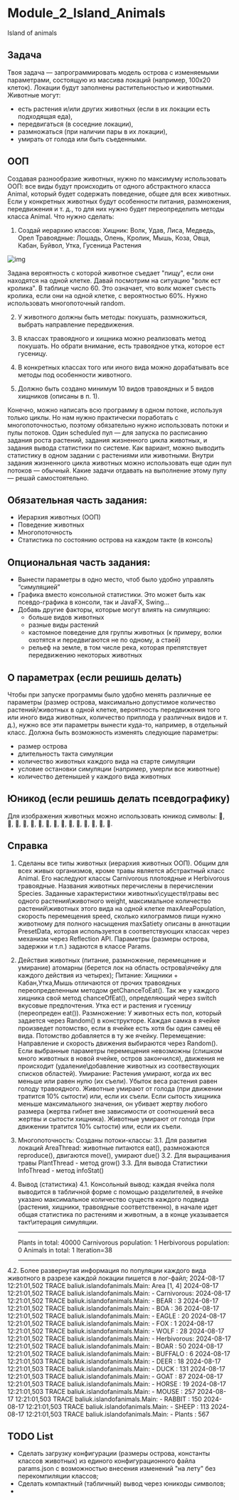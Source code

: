# Module_2_Island_Animals
Island of animals

## Задача

Твоя задача — запрограммировать модель острова с изменяемыми параметрами, состоящую из массива локаций (например, 100х20 клеток). Локации будут заполнены растительностью и животными. Животные могут:

- есть растения и/или других животных (если в их локации есть подходящая еда),
- передвигаться (в соседние локации),
- размножаться (при наличии пары в их локации),
- умирать от голода или быть съеденными.

## ООП
Создавая разнообразие животных, нужно по максимуму использовать ООП: все виды будут происходить от одного абстрактного класса Animal, который будет содержать поведение, общее для всех животных. Если у конкретных животных будут особенности питания, размножения, передвижения и т. д., то для них нужно будет переопределить методы класса Animal.
Что нужно сделать:
1. Создай иерархию классов:
Хищник: Волк, Удав, Лиса, Медведь, Орел
Травоядные: Лошадь, Олень, Кролик, Мышь, Коза, Овца, Кабан, Буйвол, Утка, Гусеница
Растения

![img](https://github.com/user-attachments/assets/14c3ca2a-9636-420d-a1b8-69adcd68f936)


Задана вероятность с которой животное съедает "пищу", если они находятся на одной клетке. Давай посмотрим на ситуацию "волк ест кролика". В таблице число 60. Это означает, что волк может съесть кролика, если они на одной клетке, с вероятностью 60%. Нужно использовать многопоточный random.

2. У животного должны быть методы: покушать, размножиться, выбрать направление передвижения.

3. В классах травоядного и хищника можно реализовать метод покушать. Но обрати внимание, есть травоядное утка, которое ест гусеницу.

4. В конкретных классах того или иного вида можно дорабатывать все методы под особенности животного.

5. Должно быть создано минимум 10 видов травоядных и 5 видов хищников (описаны в п. 1).

Конечно, можно написать всю программу в одном потоке, используя только циклы. Но нам нужно практически поработать с многопоточностью, поэтому обязательно нужно использовать потоки и пулы потоков. Один scheduled пул — для запуска по расписанию задания роста растений, задания жизненного цикла животных, и задания вывода статистики по системе. Как вариант, можно выводить статистику в одном задании с растениями или животными. Внутри задания жизненного цикла животных можно использовать еще один пул потоков — обычный. Какие задачи отдавать на выполнение этому пулу — решай самостоятельно.

## Обязательная часть задания:
- Иерархия животных (ООП)
- Поведение животных
- Многопоточность
- Статистика по состоянию острова на каждом такте (в консоль)

## Опциональная часть задания:

- Вынести параметры в одно место, чтоб было удобно управлять “симуляцией”
- Графика вместо консольной статистики. Это может быть как псевдо-графика в консоли, так и JavaFX, Swing…
- Добавь другие факторы, которые могут влиять на симуляцию:
  - больше видов животных
  - разные виды растений
  - кастомное поведение для группы животных (к примеру, волки охотятся и передвигаются не по одному, а стаей)
  - рельеф на земле, в том числе река, которая препятствует передвижению некоторых животных

## О параметрах (если решишь делать)
Чтобы при запуске программы было удобно менять различные ее параметры (размер острова, максимально допустимое количество растений/животных в одной клетке, вероятность передвижения того или иного вида животных, количество приплода у различных видов и т. д.), нужно все эти параметры вынести куда-то, например, в отдельный класс. Должна быть возможность изменять следующие параметры:

- размер острова
- длительность такта симуляции
- количество животных каждого вида на старте симуляции
- условие остановки симуляции (например, умерли все животные)
- количество детенышей у каждого вида животных

## Юникод (если решишь делать псевдографику)

Для изображения животных можно использовать юникод символы: 🐃, 🐻, 🐎, 🦌, 🐗, 🐑, 🐐, 🐺, 🐍, 🦊, 🦅, 🐇, 🦆, 🐁, 🐛.

## Справка

1) Сделаны все типы животных (иерархия животных ООП).
Общим для всех живых организмов, кроме травы является абстрактный класс Animal. Его наследуют классы Carnivorous плотоядные и Herbivorous травоядные.
Названия животных перечислены в перечислении Species.
Заданные характеристики животных\существ\травы
    вес одного растения\животного                                           weight,
    максимальное количество растений\животных этого вида на одной клетке    maxAreaPopulation,
    скорость перемещения                                                    speed,
    сколько килограммов пищи нужно животному для полного насыщения          maxSatiety
описаны в аннотации PresetData, которая используется в соответствующих классах через механизм через Reflection API.
Параметры (размеры острова, задержки и т.п.) задаются в классе Params.

2) Действия животных (питание, размножение, перемещение и умирание) атомарны (берется лок на область острова\ячейку для каждого
действия из четырех);
Питание: Хищники + Кабан,Утка,Мышь отличаются от прочих травоядных переопределенным методом getChanceToEat().
Так же у каждого хищника свой метод chanceOfEat(), определяющий через switch вкусовые предпочтения. Утка ест и растения и гусеницу (переопреден eat()).
Размножение: У животных есть пол, который задается через Random() в конструкторе. Каждая самка в ячейке произведет потомство, если в ячейке есть хотя бы один самец её вида.
Потомство добавляется в ту же ячейку.
Перемещение: Направление и скорость движения выбираются через Random().
Если выбранные параметры перемещения невозможны (слишком много животных в новой ячейке, остров закончился), движения не происходит (удаление\добавление животных из соотвествующих списков областей).
Умирание: Растения умирают, когда их вес меньше или равен нулю (их съели). Убыток веса растения равен голоду травоядного.
Животные умирают от голода (при движении тратится 10% сытости) или, если их съели.
Если сытость хищника меньше максимального значения, он убивает жертву любого размера (жертва гибнет вне зависимости от соотношений веса жертвы и сытости хищника).
Животные умирают от голода (при движении тратится 10% сытости) или, если их съели.

3) Многопоточность: Созданы потоки-классы:
3.1. Для развития локаций AreaThread: животные питаются eat(), размножаются reproduce(), двигаются move(), умирают due()
3.2. Для выращивания травы PlantThread - метод grow()
3.3. Для вывода Статистики InfoThread - метод infoStat()

4) Вывод (статистика)
4.1. Консольный вывод: каждая ячейка поля выводится в табличной форме с помощью разделителей, в ячейке указано
максимальное количество существ каждого подвида (растения, хищники, травоядные соответственно),
в начале идет общая статистика по растениям и животным, а в конце указывается такт\итерация симуляции.
    ***********************************************
    Plants in total: 40000
    Carnivorous population: 1
    Herbivorous population: 0
    Animals in total: 1
    Iteration=38
    ***********************************************
4.2. Более развернутая информация по популяции каждого вида животного в разрезе каждой локации пишется в лог-файл;
    2024-08-17 12:21:01,502 TRACE baliuk.islandofanimals.Main: Area [1, 4]
    2024-08-17 12:21:01,502 TRACE baliuk.islandofanimals.Main:  - Carnivorous:
    2024-08-17 12:21:01,502 TRACE baliuk.islandofanimals.Main:    - BEAR : 3
    2024-08-17 12:21:01,502 TRACE baliuk.islandofanimals.Main:    - BOA : 36
    2024-08-17 12:21:01,502 TRACE baliuk.islandofanimals.Main:    - EAGLE : 20
    2024-08-17 12:21:01,502 TRACE baliuk.islandofanimals.Main:    - FOX : 1
    2024-08-17 12:21:01,502 TRACE baliuk.islandofanimals.Main:    - WOLF : 28
    2024-08-17 12:21:01,502 TRACE baliuk.islandofanimals.Main:  - Herbivorous:
    2024-08-17 12:21:01,502 TRACE baliuk.islandofanimals.Main:    - BOAR : 50
    2024-08-17 12:21:01,502 TRACE baliuk.islandofanimals.Main:    - BUFFALO : 6
    2024-08-17 12:21:01,503 TRACE baliuk.islandofanimals.Main:    - DEER : 18
    2024-08-17 12:21:01,503 TRACE baliuk.islandofanimals.Main:    - DUCK : 131
    2024-08-17 12:21:01,503 TRACE baliuk.islandofanimals.Main:    - GOAT : 87
    2024-08-17 12:21:01,503 TRACE baliuk.islandofanimals.Main:    - HORSE : 19
    2024-08-17 12:21:01,503 TRACE baliuk.islandofanimals.Main:    - MOUSE : 257
    2024-08-17 12:21:01,503 TRACE baliuk.islandofanimals.Main:    - RABBIT : 150
    2024-08-17 12:21:01,503 TRACE baliuk.islandofanimals.Main:    - SHEEP : 113
    2024-08-17 12:21:01,503 TRACE baliuk.islandofanimals.Main:  - Plants : 567

## TODO List

- Сделать загрузку конфигурации (размеры острова, константы классов животных) из единого конфигурационного файла params.json с возможностью внесения изменений "на лету" без перекомпиляции классов;
- Сделать компактный (табличный) вывод через юникоды символов;
-
